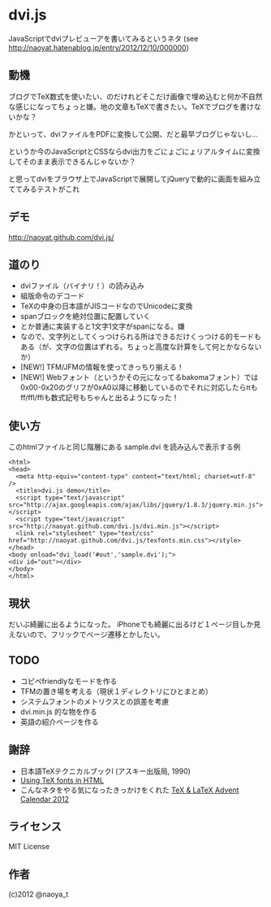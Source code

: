 # dvi.js

JavaScriptでdviプレビューアを書いてみるというネタ
(see http://naoyat.hatenablog.jp/entry/2012/12/10/000000)

## 動機

ブログでTeX数式を使いたい、のだけれどそこだけ画像で埋め込むと何か不自然な感じになってちょっと嫌。地の文章もTeXで書きたい。TeXでブログを書けないかな？

かといって、dviファイルをPDFに変換して公開、だと最早ブログじゃないし…

というか今のJavaScriptとCSSならdvi出力をごにょごにょリアルタイムに変換してそのまま表示できるんじゃないか？

と思ってdviをブラウザ上でJavaScriptで展開してjQueryで動的に画面を組み立ててみるテストがこれ

## デモ

http://naoyat.github.com/dvi.js/

## 道のり

* dviファイル（バイナリ！）の読み込み
* 組版命令のデコード
* TeXの中身の日本語がJISコードなのでUnicodeに変換
* spanブロックを絶対位置に配置していく
* とか普通に実装すると1文字1文字がspanになる。嫌
* なので、文字列としてくっつけられる所はできるだけくっつける的モードもある（が、文字の位置はずれる。ちょっと高度な計算をして何とかならないか）
* [NEW!] TFM/JFMの情報を使ってきっちり揃える！
* [NEW!] Webフォント（というかその元になってるbakomaフォント）では0x00-0x20のグリフが0xA0以降に移動しているのでそれに対応したらπもff/ffl/ffiも数式記号もちゃんと出るようになった！

## 使い方

このhtmlファイルと同じ階層にある sample.dvi を読み込んで表示する例

```
<html>
<head>
  <meta http-equiv="content-type" content="text/html; charset=utf-8" />
  <title>dvi.js demo</title>
  <script type="text/javascript" src="http://ajax.googleapis.com/ajax/libs/jquery/1.8.3/jquery.min.js"></script>
  <script type="text/javascript" src="http://naoyat.github.com/dvi.js/dvi.min.js"></script>
  <link rel="stylesheet" type="text/css" href="http://naoyat.github.com/dvi.js/texfonts.min.css"></style>
</head>
<body onload="dvi_load('#out','sample.dvi');">
<div id="out"></div>
</body>
</html>
```

## 現状

だいぶ綺麗に出るようになった。
iPhoneでも綺麗に出るけど１ページ目しか見えないので、フリックでページ遷移とかしたい。

## TODO

* コピペfriendlyなモードを作る
* TFMの置き場を考える（現状１ディレクトリにひとまとめ）
* システムフォントのメトリクスとの誤差を考慮
* dvi.min.js 的な物を作る
* 英語の紹介ページを作る

## 謝辞

* 日本語TeXテクニカルブックI (アスキー出版局, 1990)
* [Using TeX fonts in HTML](http://jadzia.bu.edu/~tsl/using-tex-fonts-in-html/)
* こんなネタをやる気になったきっかけをくれた [TeX & LaTeX Advent Calendar 2012](http://atnd.org/events/34318)

## ライセンス

MIT License

## 作者

(c)2012 @naoya_t


